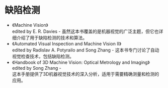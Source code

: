 
<!-- {docsify-ignore-all} -->
# 缺陷检测    

* 《Machine Vision》   
edited by E. R. Davies - 虽然这本书覆盖的是机器视觉的广泛主题，但它也详细介绍了用于缺陷检测的技术和算法。
* 《Automated Visual Inspection and Machine Vision II》   
edited by Radislav A. Potyrailo and Song Zhang - 这本书专门讨论了自动视觉检查技术，包括缺陷检测。  
* 《Handbook of 3D Machine Vision: Optical Metrology and Imaging》 edited by Song Zhang -   
这本手册提供了3D机器视觉技术的深入分析，适用于需要精确测量和检测的应用。